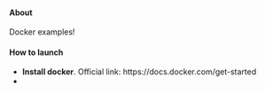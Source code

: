 <h4> About </h4>

Docker examples!

<h4> How to launch </h4>

<ul>
    <li><b>Install docker</b>. Official link: https://docs.docker.com/get-started</li>
    <li></li>
</ul>